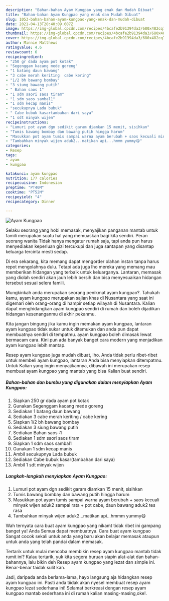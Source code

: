```yaml
---
description: "Bahan-bahan Ayam Kungpao yang enak dan Mudah Dibuat"
title: "Bahan-bahan Ayam Kungpao yang enak dan Mudah Dibuat"
slug: 1053-bahan-bahan-ayam-kungpao-yang-enak-dan-mudah-dibuat
date: 2021-04-13T20:40:09.607Z
image: https://img-global.cpcdn.com/recipes/4bcafe2b91394da3/680x482cq70/ayam-kungpao-foto-resep-utama.jpg
thumbnail: https://img-global.cpcdn.com/recipes/4bcafe2b91394da3/680x482cq70/ayam-kungpao-foto-resep-utama.jpg
cover: https://img-global.cpcdn.com/recipes/4bcafe2b91394da3/680x482cq70/ayam-kungpao-foto-resep-utama.jpg
author: Minnie Matthews
ratingvalue: 4.6
reviewcount: 6
recipeingredient:
- "250 gr dada ayam pot kotak"
- "Segenggam kacang mede goreng"
- "1 batang daun bawang"
- "3 cabe merah keriting  cabe kering"
- "1/2 bh bawang bombay"
- "3 siung bawang putih"
- " Bahan saos 1"
- "1 sdm saori saos tiram"
- "1 sdm saos sambal1"
- "1 sdm kecap manis"
- "secukupnya Lada bubuk"
- " Cabe bubuk kasartambahan dari saya"
- "1 sdt minyak wijen"
recipeinstructions:
- "Lumuri pot ayam dgn sedikit garam diamkan 15 menit, sisihkan"
- "Tumis bawang bombay dan bawang putih hingga harum"
- "Masukkan pot ayam tumis sampai warna ayam berubah + saos kecuali minyak wijen aduk2 sampai rata + pot cabe, daun bawang aduk2 tes rasa"
- "Tambahkan minyak wijen aduk2...matikan api...hmmm yummy😋"
categories:
- Resep
tags:
- ayam
- kungpao

katakunci: ayam kungpao 
nutrition: 177 calories
recipecuisine: Indonesian
preptime: "PT40M"
cooktime: "PT52M"
recipeyield: "4"
recipecategory: Dinner

---
```



![Ayam Kungpao](https://img-global.cpcdn.com/recipes/4bcafe2b91394da3/680x482cq70/ayam-kungpao-foto-resep-utama.jpg)

Selaku seorang yang hobi memasak, menyajikan panganan mantab untuk famili merupakan suatu hal yang memuaskan bagi kita sendiri. Peran seorang  wanita Tidak hanya mengatur rumah saja, tapi anda pun harus menyediakan keperluan gizi tercukupi dan juga santapan yang disantap keluarga tercinta mesti sedap.

Di era  sekarang, kita memang dapat mengorder olahan instan tanpa harus repot mengolahnya dulu. Tetapi ada juga lho mereka yang memang mau memberikan hidangan yang terbaik untuk keluarganya. Lantaran, memasak yang diolah sendiri akan jauh lebih bersih dan bisa menyesuaikan hidangan tersebut sesuai selera famili. 



Mungkinkah anda merupakan seorang penikmat ayam kungpao?. Tahukah kamu, ayam kungpao merupakan sajian khas di Nusantara yang saat ini digemari oleh orang-orang di hampir setiap wilayah di Nusantara. Kalian dapat menghidangkan ayam kungpao sendiri di rumah dan boleh dijadikan hidangan kesenanganmu di akhir pekanmu.

Kita jangan bingung jika kamu ingin memakan ayam kungpao, lantaran ayam kungpao tidak sukar untuk ditemukan dan anda pun dapat membuatnya sendiri di tempatmu. ayam kungpao boleh dimasak lewat bermacam cara. Kini pun ada banyak banget cara modern yang menjadikan ayam kungpao lebih mantap.

Resep ayam kungpao juga mudah dibuat, lho. Anda tidak perlu ribet-ribet untuk membeli ayam kungpao, lantaran Anda bisa menyiapkan ditempatmu. Untuk Kalian yang ingin menyajikannya, dibawah ini merupakan resep membuat ayam kungpao yang mantab yang bisa Kalian buat sendiri.

<!--inarticleads1-->

##### Bahan-bahan dan bumbu yang digunakan dalam menyiapkan Ayam Kungpao:

1. Siapkan 250 gr dada ayam pot kotak
1. Gunakan Segenggam kacang mede goreng
1. Sediakan 1 batang daun bawang
1. Sediakan 3 cabe merah keriting / cabe kering
1. Siapkan 1/2 bh bawang bombay
1. Sediakan 3 siung bawang putih
1. Sediakan  Bahan saos :1
1. Sediakan 1 sdm saori saos tiram
1. Siapkan 1 sdm saos sambal1
1. Gunakan 1 sdm kecap manis
1. Ambil secukupnya Lada bubuk
1. Sediakan  Cabe bubuk kasar(tambahan dari saya)
1. Ambil 1 sdt minyak wijen




<!--inarticleads2-->

##### Langkah-langkah menyiapkan Ayam Kungpao:

1. Lumuri pot ayam dgn sedikit garam diamkan 15 menit, sisihkan
1. Tumis bawang bombay dan bawang putih hingga harum
1. Masukkan pot ayam tumis sampai warna ayam berubah + saos kecuali minyak wijen aduk2 sampai rata + pot cabe, daun bawang aduk2 tes rasa
1. Tambahkan minyak wijen aduk2...matikan api...hmmm yummy😋




Wah ternyata cara buat ayam kungpao yang nikamt tidak ribet ini gampang banget ya! Anda Semua dapat membuatnya. Cara buat ayam kungpao Sangat cocok sekali untuk anda yang baru akan belajar memasak ataupun untuk anda yang telah pandai dalam memasak.

Tertarik untuk mulai mencoba membikin resep ayam kungpao mantab tidak rumit ini? Kalau tertarik, yuk kita segera buruan siapin alat-alat dan bahan-bahannya, lalu bikin deh Resep ayam kungpao yang lezat dan simple ini. Benar-benar taidak sulit kan. 

Jadi, daripada anda berlama-lama, hayo langsung aja hidangkan resep ayam kungpao ini. Pasti anda tiidak akan nyesel membuat resep ayam kungpao lezat sederhana ini! Selamat berkreasi dengan resep ayam kungpao mantab sederhana ini di rumah kalian masing-masing,oke!.

